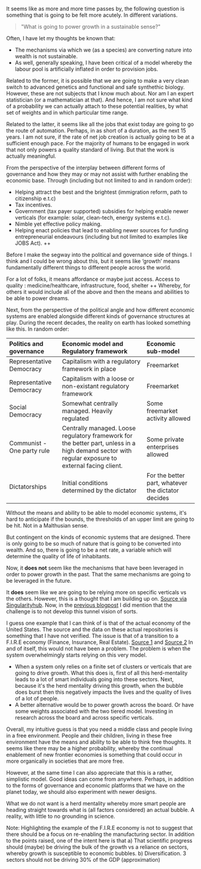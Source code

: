 It seems like as more and more time passes by, the following question is something that is going to be felt more acutely. In different variations. 

> "What is going to power growth in a sustainable sense?"

Often, I have let my thoughts be known that:
* The mechanisms via which we (as a species) are converting nature into wealth is not sustainable.
* As well, generally speaking, I have been critical of a model whereby the labour pool is artificially inflated in order to provision jobs. 

Related to the former, it is possible that we are going to make a very clean switch to advanced genetics and functional and safe synthethic biology. However, these are not subjects that I know much about. Nor am I an expert statistician (or a mathematician at that). And hence, I am not sure what kind of a probability we can actually attach to these potential realities, by what set of weights and in which particular time range. 

Related to the latter, it seems like all the jobs that exist today are going to go the route of automation. Perhaps, in as short of a duration, as the next 15 years. I am not sure, if the rate of net job creation is actually going to be at a sufficient enough pace. For the majority of humans to be engaged in work that not only powers a quality standard of living. But that the work is actually meaningful.

From the perspective of the interplay between different forms of governance and how they may or may not assist with further enabling the economic base. Through (including but not limited to and in random order): 
* Helping attract the best and the brightest (immigration reform, path to citizenship e.t.c)
* Tax incentives.
* Government (tax payer supported) subsidies for helping enable newer verticals (for example: solar, clean-tech, energy systems e.t.c). 
* Nimble yet effective policy making.
* Helping enact policies that lead to enabling newer sources for funding entrepreneurial endeavours (including but not limited to examples like JOBS Act). ++ 

Before I make the segway into the political and governance side of things. I think and I could be wrong about this, but it seems like ‘growth’ means fundamentally different things to different people across the world. 

For a lot of folks, it means affordance or maybe just access. Access to quality : medicine/healthcare, infrastructure, food, shelter ++ Whereby, for others it would include all of the above and then the means and abilities to be able to power dreams. 

Next, from the perspective of the political angle and how different economic systems are enabled alongside different kinds of governance structures at play. During the recent decades, the reality on earth has looked something like this. In random order:

|  Politics and governance | Economic model and Regulatory framework | Economic sub-model |  
| :------------- | :------------- | :------------- |
| Representative Democracy | Capitalism with a regulatory framework in place | Freemarket | 
| Representative Democracy | Capitalism with a loose or non-existant regulatory framework | Freemarket | 
| Social Democracy | Somewhat centrally managed. Heavily regulated | Some freemarket activity allowed | 
| Communist - One party rule | Centrally managed. Loose regulatory framework for the better part, unless in a high demand sector with regular exposure to external facing client. | Some private enterprises allowed | 
| Dictatorships | Initial conditions determined by the dictator | For the better part, whatever the dictator decides |

Without the means and ability to be able to model economic systems, it's hard to anticipate if the bounds, the thresholds of an upper limit are going to be hit. Not in a Malthusian sense. 

But contingent on the kinds of economic systems that are designed. There is only going to be so much of nature that is going to be converted into wealth. And so, there is going to be a net rate, a variable which will determine the quality of life of inhabitants. 

Now, it **does not** seem like the mechanisms that have been leveraged in order to power growth in the past. That the same mechanisms are going to be leveraged in the future. 

It **does** seem like we are going to be relying more on specific verticals vs the others. However, this is a thought that I am building up on. [Source via Singularityhub](https://singularityhub.com/2016/04/19/ray-kurzweil-predicts-three-technologies-will-define-our-future/). Now, in the [previous blogpost](https://stellardreams.github.io/Science-is-the-engine-of-Prosperity/) I did mention that the challenge is to not develop this tunnel vision of sorts.

I guess one example that I can think of is that of the actual economy of the United States. The source and the data on these actual repositories is something that I have not verified. The issue is that of a transition to a F.I.R.E economy (Finance, Insurance, Real Estate). [Source 1](https://global-macro-monitor.com/2011/02/03/americas-fire-economy/) and [Source 2](https://global-macro-monitor.com/2019/06/05/americas-path-to-a-fire-economy/) In and of itself, this would not have been a problem. The problem is when the system overwhelmingly starts relying on this very model. 
* When a system only relies on a finite set of clusters or verticals that are going to drive growth. What this does is, first of all this herd-mentality leads to a lot of smart individuals going into these sectors. Next, because it's the herd mentality driving this growth, when the bubble does burst then this negatively impacts the lives and the quality of lives of a lot of people. 
* A better alternative would be to power growth across the board. Or have some weights associated with the two tiered model. Investing in research across the board and across specific verticals. 

Overall, my intuitive guess is that you need a middle class and people living in a free environment. People and their children, living in these free environment have the means and ability to be able to think free thoughts. It seems like there may be a higher probability, whereby the continual enablement of new frontier economies is something that could occur in more organically in societies that are more free. 

However, at the same time I can also appreciate that this is a rather, simplistic model. Good ideas can come from anywhere. Perhaps, in addition to the forms of governance and economic platforms that we have on the planet today, we should also experiment with newer designs. 

What we do not want is a herd mentality whereby more smart people are heading straight towards what is (all factors considered) an actual bubble. A reality, with little to no grounding in science.

Note: Highlighting the example of the F.I.R.E economy is not to suggest that there should be a focus on re-enabling the manufacturing sector. In addition to the points raised, one of the intent here is that a) That scientific progress should (maybe) be driving the bulk of the growth vs a reliance on sectors, whereby growth is susceptible to economic bubbles. b) Diversification. 3 sectors should not be driving 30% of the GDP (approximation)
